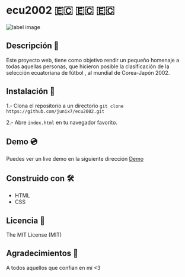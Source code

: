 # ecu2002 🇪🇨️ 🇪🇨️ 🇪🇨️

![label image](https://img.shields.io/badge/status-in%20progress-yellow)

## Descripción 📝️

Este proyecto web, tiene como objetivo rendir un pequeño homenaje a todas aquellas personas,  que hicieron posible la clasificación de la selección ecuatoriana de fútbol , al mundial de Corea-Japón 2002.

## Instalación 🔧️

1.- Clona el repositorio a un directorio
```git clone https://github.com/junix7/ecu2002.git ```

2.- Abre ```index.html``` en tu navegador favorito.

## Demo 💿️

Puedes ver un live demo en la siguiente dirección [Demo](https://junix7.github.io/ecu2002/)

## Construido con 🛠️
- HTML
- CSS

## Licencia 📃️

The MIT License (MIT)

## Agradecimientos 🎁️

A todos aquellos que confian en mí <3

